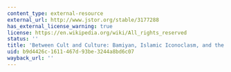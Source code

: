 ```yaml
---
content_type: external-resource
external_url: http://www.jstor.org/stable/3177288
has_external_license_warning: true
license: https://en.wikipedia.org/wiki/All_rights_reserved
status: ''
title: 'Between Cult and Culture: Bamiyan, Islamic Iconoclasm, and the Museum'
uid: b9d4426c-1611-467d-93be-3244a8bd6c07
wayback_url: ''
---
```

